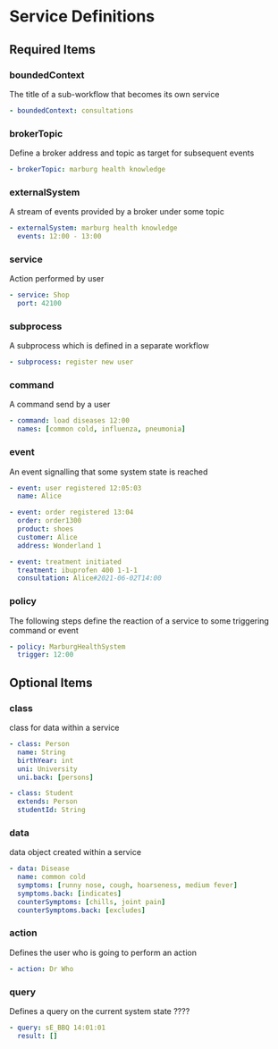 # Service Definitions

## Required Items
### boundedContext
The title of a sub-workflow that becomes its own service
```yaml
- boundedContext: consultations
```

### brokerTopic
Define a broker address and topic as target for subsequent events
```yaml
- brokerTopic: marburg health knowledge
```

### externalSystem
A stream of events provided by a broker under some topic
```yaml
- externalSystem: marburg health knowledge
  events: 12:00 - 13:00
```

### service
Action performed by user
```yaml
- service: Shop
  port: 42100
```

### subprocess
A subprocess which is defined in a separate workflow
```yaml
- subprocess: register new user
```

### command
A command send by a user
```yaml
- command: load diseases 12:00
  names: [common cold, influenza, pneumonia]
```

### event
An event signalling that some system state is reached
```yaml
- event: user registered 12:05:03
  name: Alice
```

```yaml
- event: order registered 13:04
  order: order1300
  product: shoes
  customer: Alice
  address: Wonderland 1
```

```yaml
- event: treatment initiated
  treatment: ibuprofen 400 1-1-1
  consultation: Alice#2021-06-02T14:00
```

### policy
The following steps define the reaction of a service to some triggering command or event
```yaml
- policy: MarburgHealthSystem
  trigger: 12:00
```

## Optional Items
### class
class for data within a service
```yaml
- class: Person
  name: String
  birthYear: int
  uni: University
  uni.back: [persons]

- class: Student
  extends: Person
  studentId: String
```

### data
data object created within a service
```yaml
- data: Disease
  name: common cold
  symptoms: [runny nose, cough, hoarseness, medium fever]
  symptoms.back: [indicates]
  counterSymptoms: [chills, joint pain]
  counterSymptoms.back: [excludes]
```

### action
Defines the user who is going to perform an action
```yaml
- action: Dr Who
```

### query
Defines a query on the current system state ????
```yaml
- query: sE_BBQ 14:01:01
  result: []
```
